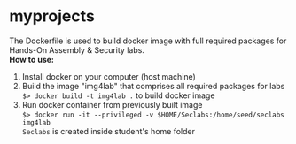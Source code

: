 # myprojects

The Dockerfile is used to build docker image with full required packages for Hands-On Assembly & Security labs. <br>
**How to use:**<br>
1. Install docker on your computer (host machine) <br>
2. Build the image "img4lab" that comprises all required packages for labs <br>
`$> docker build -t img4lab .` to build docker image <br>
3. Run docker container from previously built image <br> 
`$> docker run -it --privileged -v $HOME/Seclabs:/home/seed/seclabs img4lab` <br>
`Seclabs` is created inside student's home folder
   
